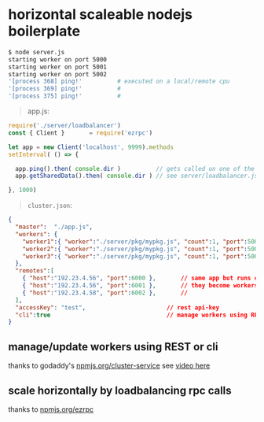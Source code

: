 # horizontal scaleable nodejs boilerplate

```bash
$ node server.js
starting worker on port 5000
starting worker on port 5001
starting worker on port 5002
'[process 368] ping!'          # executed on a local/remote cpu 
'[process 369] ping!'          #
'[process 375] ping!'          #
```

> app.js:

```js
require('./server/loadbalancer')
const { Client }       = require('ezrpc')

let app = new Client('localhost', 9999).methods
setInterval( () => {

  app.ping().then( console.dir )          // gets called on one of the local/remote workers
  app.getSharedData().then( console.dir ) // see server/loadbalancer.js 

}, 1000)
```

> `cluster.json`:

```json
{
  "master":  "./app.js", 
  "workers": {
    "worker1":{ "worker":"./server/pkg/mypkg.js", "count":1, "port":5000 }, 
    "worker2":{ "worker":"./server/pkg/mypkg.js", "count":1, "port":5001 },
    "worker3":{ "worker":"./server/pkg/mypkg.js", "count":1, "port":5002 } 
  }, 
  "remotes":[
    { "host":"192.23.4.56", "port":6000 },       // same app but runs on other server
    { "host":"192.23.4.56", "port":6001 },       // they become workers of this server
    { "host":"192.23.4.58", "port":6002 },       //
  ], 
  "accessKey": "test",                       // rest api-key
  "cli":true                                 // manage workers using REST or cli 
}
```        

## manage/update workers using REST or cli

thanks to godaddy's [npmjs.org/cluster-service](https://npmjs.org/cluster-service) see [video here](http://x.co/bpnodevid)

## scale horizontally by loadbalancing rpc calls

thanks to [npmjs.org/ezrpc](https://npmjs.org/ezrpc)
